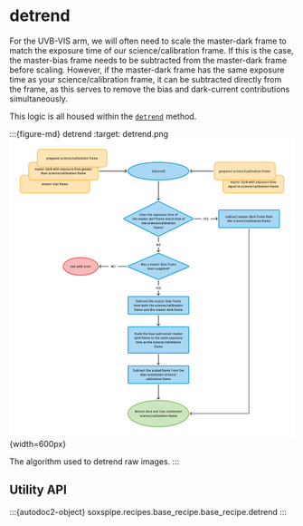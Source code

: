 # detrend


For the UVB-VIS arm, we will often need to scale the master-dark frame to match the exposure time of our science/calibration frame. If this is the case, the master-bias frame needs to be subtracted from the master-dark frame before scaling. However, if the master-dark frame has the same exposure time as your science/calibration frame, it can be subtracted directly from the frame, as this serves to remove the bias and dark-current contributions simultaneously. 

This logic is all housed within the [`detrend`](#soxspipe.recipes.base_recipe.base_recipe.detrend) method.


:::{figure-md} detrend
:target: detrend.png
![](detrend.png){width=600px}

The algorithm used to detrend raw images.
:::


## Utility API

:::{autodoc2-object} soxspipe.recipes.base_recipe.base_recipe.detrend
:::

